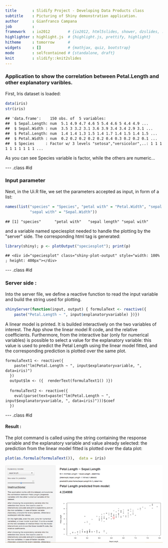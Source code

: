 ```yaml
---
title       : Slidify Project - Developing Data Products class 
subtitle    : Picturing of Shiny demonstration application.
author      : Gianfranco Campana
job         : 
framework   : io2012        # {io2012, html5slides, shower, dzslides, ...}
highlighter : highlight.js  # {highlight.js, prettify, highlight}
hitheme     : tomorrow      # 
widgets     : []            # {mathjax, quiz, bootstrap}
mode        : selfcontained # {standalone, draft}
knit        : slidify::knit2slides
---
```


### Application to show the correlation between Petal.Length and other explanatory varibles.

First, Iris dataset is loaded: 

```r
data(iris)
str(iris)
```

```
## 'data.frame':	150 obs. of  5 variables:
##  $ Sepal.Length: num  5.1 4.9 4.7 4.6 5 5.4 4.6 5 4.4 4.9 ...
##  $ Sepal.Width : num  3.5 3 3.2 3.1 3.6 3.9 3.4 3.4 2.9 3.1 ...
##  $ Petal.Length: num  1.4 1.4 1.3 1.5 1.4 1.7 1.4 1.5 1.4 1.5 ...
##  $ Petal.Width : num  0.2 0.2 0.2 0.2 0.2 0.4 0.3 0.2 0.2 0.1 ...
##  $ Species     : Factor w/ 3 levels "setosa","versicolor",..: 1 1 1 1 1 1 1 1 1 1 ...
```
As you can see Species variable is factor, while the others are numeric... 

--- .class #id 


### Input parameter

Next, in the Ui.R file, we set the parameters accepted as input, in form of a list: 


```r
names(list("species" = "Species", "petal with" = "Petal.Width", "sepal length" = "Sepal.Length", 
           "sepal with" = "Sepal.Width"))
```

```
## [1] "species"      "petal with"   "sepal length" "sepal with"
```
and a variable named speciesplot needed to handle the plotting by the "server" side. The corresponding html tag is generated:

```r
library(shiny); p <- plotOutput("speciesplot"); print(p)
```

```
## <div id="speciesplot" class="shiny-plot-output" style="width: 100% ; height: 400px"></div>
```

--- .class #id 

### Server side :

Into the server file, we define a reactive function to read the input variable and build the string used for plotting. 

```r
shinyServer(function(input, output) { formulaText <- reactive({
    paste("Petal.Length ~ ", input$explanatoryvariable) })})
```
A linear model is printed. It is builded interactively on the two variables of interest. The App show the linear model R code, and the relative coefficients. Furthermore, from the interactive bar (only for numerical variables) is possible to select a value for the explanatory variable: this value is used to predict the Petal Length using the linear model fitted, and the corresponding prediction is plotted over the same plot.

```{, eval = F}
formulaText1 <- reactive({
    paste("lm(Petal.Length ~ ", input$explanatoryvariable, ", data=iris)")
  })
  output$lm <- ({  renderText(formulaText1() )})  

  formulaText2 <- reactive({
    eval(parse(text=paste("lm(Petal.Length ~ ", input$explanatoryvariable, ", data=iris)")))$coef
  })
```


--- .class #id 

#### Result :
The plot command is called using the string containing the response variable and the explanatory variable and value already selected: the prediction from the linear model fitted is plotted over the data plot:

```r
plot(as.formula(formulaText()),  data = iris)
```
<div><img src="./assets/img/img.jpg"></div>

